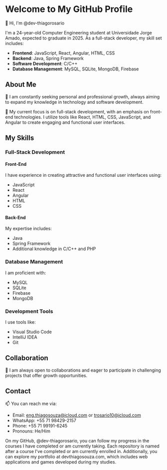 # Welcome to My GitHub Profile

👋 Hi, I'm @dev-thiagorosario

I'm a 24-year-old Computer Engineering student at Universidade Jorge Amado, expected to graduate in 2025. As a full-stack developer, my skill set includes:

- **Frontend**: JavaScript, React, Angular, HTML, CSS
- **Backend**: Java, Spring Framework
- **Software Development**: C/C++
- **Database Management**: MySQL, SQLite, MongoDB, Firebase

## About Me

👀 I am constantly seeking personal and professional growth, always aiming to expand my knowledge in technology and software development.

🌱 My current focus is on full-stack development, with an emphasis on front-end technologies. I utilize tools like React, HTML, CSS, JavaScript, and Angular to create engaging and functional user interfaces.

## My Skills

### Full-Stack Development

#### Front-End
I have experience in creating attractive and functional user interfaces using:
- JavaScript
- React
- Angular
- HTML
- CSS

#### Back-End
My expertise includes:
- Java
- Spring Framework
- Additional knowledge in C/C++ and PHP

### Database Management
I am proficient with:
- MySQL
- SQLite
- Firebase
- MongoDB

### Development Tools
I use tools like:
- Visual Studio Code
- IntelliJ IDEA
- Git

## Collaboration
💞️ I am always open to collaborations and eager to participate in challenging projects that offer growth opportunities.

## Contact
📫 You can reach me via:
- Email: eng.thiagosouza@icloud.com or trosario10@icloud.com
- WhatsApp: +55 71 98429-2157
- Phone: +55 71 99191-6245
- Pronouns: He/Him

On my GitHub, @dev-thiagorosario, you can follow my progress in the courses I have completed or am currently taking. Each repository is named after a course I've completed or am currently enrolled in. Additionally, you can explore my portfolio at devthiagosouza.com, which includes web applications and games developed during my studies.
